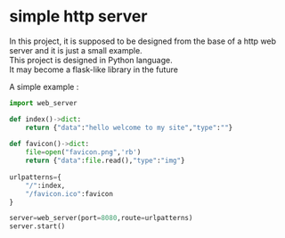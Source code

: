# simple http server
In this project, it is supposed to be designed from the base of a http web server and it is just a small example.<br>
This project is designed in Python language.<br>
It may become a flask-like library in the future<br>

A simple example : 
```python
import web_server

def index()->dict:
    return {"data":"hello welcome to my site","type":""}
    
def favicon()->dict:
    file=open("favicon.png",'rb')
    return {"data":file.read(),"type":"img"}
    
urlpatterns={
    "/":index,
    "/favicon.ico":favicon
}

server=web_server(port=8080,route=urlpatterns)
server.start()
```
